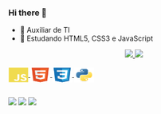 ### Hi there 👋

- 🔭 Auxiliar de TI
- 🌱 Estudando HTML5, CSS3 e JavaScript

<div align="center">
  <a href="https://github.com/RenatoCPortella">
  <img height="140em" src="https://github-readme-stats.vercel.app/api?username=RenatoCPortella&show_icons=true&theme=tokyonight&include_all_commits=true&count_private=true"/>
  <img height="140em" src="https://github-readme-stats.vercel.app/api/top-langs/?username=RenatoCPortella&layout=compact&langs_count=7&theme=tokyonight"/>
</div>
<div style="display: inline_block"> <br>
  <img align="center" alt="Rafa-Js" height="30" width="40" src="https://raw.githubusercontent.com/devicons/devicon/master/icons/javascript/javascript-plain.svg">
  <img align="center" alt="Rafa-HTML" height="30" width="40" src="https://raw.githubusercontent.com/devicons/devicon/master/icons/html5/html5-original.svg">
  <img align="center" alt="Rafa-CSS" height="30" width="40" src="https://raw.githubusercontent.com/devicons/devicon/master/icons/css3/css3-original.svg">
  <img align="center" alt="Rafa-Python" height="30" width="40" src="https://raw.githubusercontent.com/devicons/devicon/master/icons/python/python-original.svg">
</div>
  
##
<div> 
  <a href="https://instagram.com/renato__portella" target="_blank"><img src="https://img.shields.io/badge/-Instagram-%23E4405F?style=for-the-badge&logo=instagram&logoColor=white" target="_blank"></a>
  <a href = "mailto:renatoportellacontato@gmail.com"><img src="https://img.shields.io/badge/-Gmail-%23333?style=for-the-badge&logo=gmail&logoColor=white" target="_blank"></a>
  <a href="https://www.linkedin.com/in/renato-de-campos-portella" target="_blank"><img src="https://img.shields.io/badge/-LinkedIn-%230077B5?style=for-the-badge&logo=linkedin&logoColor=white" target="_blank"></a> 
 
</div>
